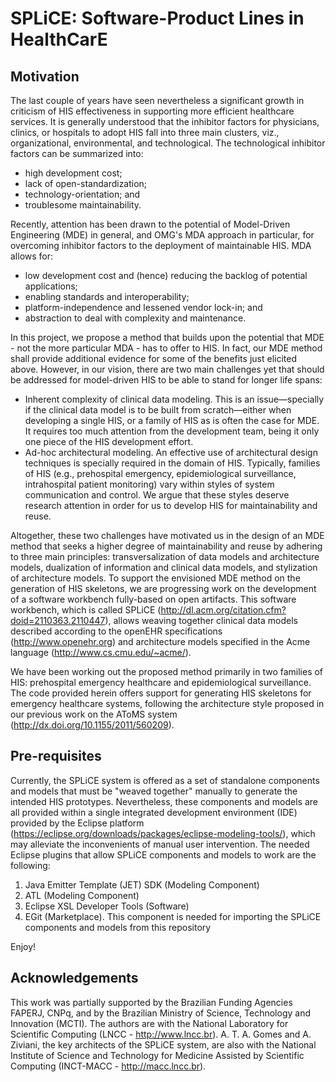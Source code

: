 # SPLiCE: Software-Product Lines in HealthCarE

## Motivation

The last couple of years have seen nevertheless a significant growth in criticism of HIS effectiveness in supporting more efficient healthcare services. 
It is generally understood that the inhibitor factors for physicians, clinics, or hospitals to adopt HIS fall into three main clusters, viz., organizational, environmental, and technological. 
The technological inhibitor factors can be summarized into:

- high development cost;
- lack of open-standardization;
- technology-orientation; and
- troublesome maintainability.

Recently, attention has been drawn to the potential of Model-Driven Engineering (MDE) in general, and OMG's MDA approach in particular, for overcoming inhibitor factors to the deployment of maintainable HIS. 
MDA allows for:

- low development cost and (hence) reducing the backlog of potential applications;
- enabling standards and interoperability;
- platform-independence and lessened vendor lock-in; and
- abstraction to deal with complexity and maintenance.

In this project, we propose a method that builds upon the potential that MDE - not the more particular MDA - has to offer to HIS. 
In fact, our MDE method shall provide additional evidence for some of the benefits just elicited above. 
However, in our vision, there are two main challenges yet that should be addressed for model-driven HIS to be able to stand for longer life spans:

- Inherent complexity of clinical data modeling. This is an issue—specially if the clinical data model is to be built from scratch—either when developing a single HIS, or a family of HIS as is often the case for MDE. It requires too much attention from the development team, being it only one piece of the HIS development effort.
- Ad-hoc architectural modeling. An effective use of architectural design techniques is specially required in the domain of HIS. Typically, families of HIS (e.g., prehospital emergency, epidemiological surveillance, intrahospital patient monitoring) vary within styles of system communication and control. We argue that these styles deserve research attention in order for us to develop HIS for maintainability and reuse.

Altogether, these two challenges have motivated us in the design of an MDE method that seeks a higher degree of maintainability and reuse by adhering to three main principles: transversalization of data models and architecture models, dualization of information and clinical data models, and stylization of architecture models. 
To support the envisioned MDE method on the generation of HIS skeletons, we are progressing work on the development of a software workbench fully-based on open artifacts. 
This software workbench, which is called SPLiCE (http://dl.acm.org/citation.cfm?doid=2110363.2110447), allows weaving together clinical data models described according to the openEHR specifications (http://www.openehr.org) and architecture models specified in the Acme language (http://www.cs.cmu.edu/~acme/).

We have been working out the proposed method primarily in two families of HIS: prehospital emergency healthcare and epidemiological surveillance. 
The code provided herein offers support for generating HIS skeletons for emergency healthcare systems, following the architecture style proposed in our previous work on the AToMS system (http://dx.doi.org/10.1155/2011/560209).

## Pre-requisites

Currently, the SPLiCE system is offered as a set of standalone components and models that must be "weaved together" manually to generate the intended HIS prototypes. 
Nevertheless, these components and models are all provided within a single integrated development environment (IDE) provided by the Eclipse platform (https://eclipse.org/downloads/packages/eclipse-modeling-tools/), which may alleviate the inconvenients of manual user intervention. 
The needed Eclipse plugins that allow SPLiCE components and models to work are the following:

1.	Java Emitter Template (JET) SDK (Modeling Component)
2.	ATL (Modeling Component)
3.	Eclipse XSL Developer Tools (Software)
4.	EGit (Marketplace). This component is needed for importing the SPLiCE components and models from this repository

Enjoy!

## Acknowledgements

This work was partially supported by the Brazilian Funding Agencies FAPERJ, CNPq, and by the Brazilian Ministry of Science, Technology and Innovation (MCTI). 
The authors are with the National Laboratory for Scientific Computing (LNCC - http://www.lncc.br). 
A. T. A. Gomes and A. Ziviani, the key architects of the SPLiCE system, are also with the National Institute of Science and Technology for Medicine Assisted by Scientific Computing (INCT-MACC - http://macc.lncc.br).
